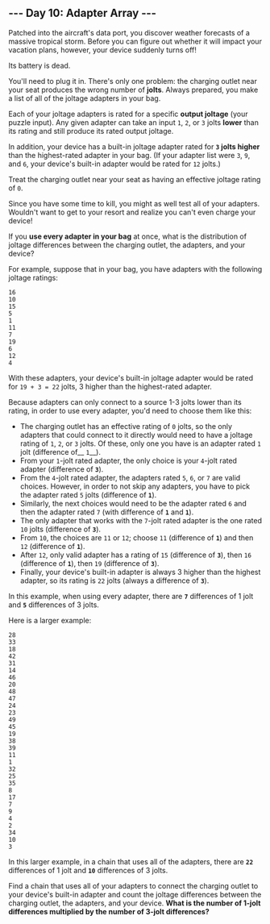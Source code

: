 ## --- Day 10: Adapter Array ---

Patched into the aircraft's data port, you discover weather forecasts of a massive tropical storm. Before you can figure out whether it will impact your vacation plans, however, your device suddenly turns off!

Its battery is dead.

You'll need to plug it in. There's only one problem: the charging outlet near your seat produces the wrong number of __jolts__. Always prepared, you make a list of all of the joltage adapters in your bag.

Each of your joltage adapters is rated for a specific __output joltage__ (your puzzle input). Any given adapter can take an input `1`, `2`, or `3` jolts __lower__ than its rating and still produce its rated output joltage.

In addition, your device has a built-in joltage adapter rated for __`3` jolts higher__ than the highest-rated adapter in your bag. (If your adapter list were `3`, `9`, and `6`, your device's built-in adapter would be rated for `12` jolts.)

Treat the charging outlet near your seat as having an effective joltage rating of `0`.

Since you have some time to kill, you might as well test all of your adapters. Wouldn't want to get to your resort and realize you can't even charge your device!

If you __use every adapter in your bag__ at once, what is the distribution of joltage differences between the charging outlet, the adapters, and your device?

For example, suppose that in your bag, you have adapters with the following joltage ratings:

```
16
10
15
5
1
11
7
19
6
12
4
```

With these adapters, your device's built-in joltage adapter would be rated for `19 + 3 = 22` jolts, 3 higher than the highest-rated adapter.

Because adapters can only connect to a source 1-3 jolts lower than its rating, in order to use every adapter, you'd need to choose them like this:

 - The charging outlet has an effective rating of `0` jolts, so the only adapters that could connect to it directly would need to have a joltage rating of `1`, `2`, or `3` jolts. Of these, only one you have is an adapter rated `1` jolt (difference of__ `1`__).
 - From your `1`-jolt rated adapter, the only choice is your `4`-jolt rated adapter (difference of __`3`__).
 - From the `4`-jolt rated adapter, the adapters rated `5`, `6`, or `7` are valid choices. However, in order to not skip any adapters, you have to pick the adapter rated `5` jolts (difference of __`1`__).
 - Similarly, the next choices would need to be the adapter rated `6` and then the adapter rated `7` (with difference of __`1`__ and __`1`__).
 - The only adapter that works with the `7`-jolt rated adapter is the one rated `10` jolts (difference of __`3`__).
 - From `10`, the choices are `11` or `12`; choose `11` (difference of __`1`__) and then `12` (difference of __`1`__).
 - After `12`, only valid adapter has a rating of `15` (difference of __`3`__), then `16` (difference of __`1`__), then `19` (difference of __`3`__).
 - Finally, your device's built-in adapter is always 3 higher than the highest adapter, so its rating is `22` jolts (always a difference of __`3`__).

In this example, when using every adapter, there are __`7`__ differences of 1 jolt and __`5`__ differences of 3 jolts.

Here is a larger example:

```
28
33
18
42
31
14
46
20
48
47
24
23
49
45
19
38
39
11
1
32
25
35
8
17
7
9
4
2
34
10
3
```

In this larger example, in a chain that uses all of the adapters, there are __`22`__ differences of 1 jolt and __`10`__ differences of 3 jolts.

Find a chain that uses all of your adapters to connect the charging outlet to your device's built-in adapter and count the joltage differences between the charging outlet, the adapters, and your device. __What is the number of 1-jolt differences multiplied by the number of 3-jolt differences?__
